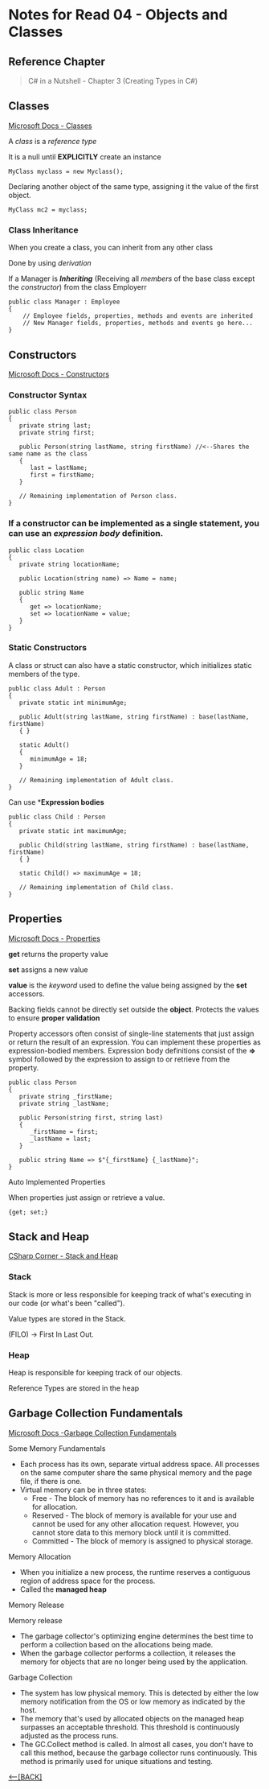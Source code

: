 # Notes for Read 04 - Objects and Classes

## Reference Chapter

> C# in a Nutshell - Chapter 3 (Creating Types in C#)

## Classes
[Microsoft Docs - Classes](https://docs.microsoft.com/en-us/dotnet/csharp/programming-guide/classes-and-structs/classes)

A *class* is a *reference type*

It is a null until **EXPLICITLY** create an instance

`MyClass myclass = new Myclass();`

Declaring another object of the same type, assigning it the value of the first object.

`MyClass mc2 = myclass;`


### Class Inheritance

When you create a class, you can inherit from any other class 

Done by using *derivation*

If a Manager is ***Inheriting*** (Receiving all *members* of the base class except the *constructor*) from the class Employerr

```
public class Manager : Employee
{
    // Employee fields, properties, methods and events are inherited
    // New Manager fields, properties, methods and events go here...
}
```

## Constructors
[Microsoft Docs - Constructors](https://docs.microsoft.com/en-us/dotnet/csharp/programming-guide/classes-and-structs/constructors)

### Constructor Syntax

```
public class Person
{
   private string last;
   private string first;

   public Person(string lastName, string firstName) //<--Shares the same name as the class
   {
      last = lastName;
      first = firstName;
   }

   // Remaining implementation of Person class.
}
```

### If a constructor can be implemented as a single statement, you can use an ***expression body*** definition. 

```
public class Location
{
   private string locationName;

   public Location(string name) => Name = name;

   public string Name
   {
      get => locationName;
      set => locationName = value;
   }
}
```


### Static Constructors

A class or struct can also have a static constructor, which initializes static members of the type.

```
public class Adult : Person
{
   private static int minimumAge;

   public Adult(string lastName, string firstName) : base(lastName, firstName)
   { }

   static Adult()
   {
      minimumAge = 18;
   }

   // Remaining implementation of Adult class.
}
```

Can use ***Expression bodies**

```
public class Child : Person
{
   private static int maximumAge;

   public Child(string lastName, string firstName) : base(lastName, firstName)
   { }

   static Child() => maximumAge = 18;

   // Remaining implementation of Child class.
}
```

## Properties
[Microsoft Docs - Properties](https://docs.microsoft.com/en-us/dotnet/csharp/programming-guide/classes-and-structs/properties)

**get** returns the property value

**set** assigns a new value

**value** is the *keyword* used to define the value being assigned by the **set** accessors.

Backing fields cannot be directly set outside the **object**.  Protects the values to ensure **proper validation**

Property accessors often consist of single-line statements that just assign or return the result of an expression. 
You can implement these properties as expression-bodied members. 
Expression body definitions consist of the **=>** symbol followed by the expression to assign to or retrieve from the property.

```
public class Person
{
   private string _firstName;
   private string _lastName;

   public Person(string first, string last)
   {
      _firstName = first;
      _lastName = last;
   }

   public string Name => $"{_firstName} {_lastName}";
}
```

Auto Implemented Properties

When properties just assign or retrieve a value.

`{get; set;}`

## Stack and Heap
[CSharp Corner - Stack and Heap](https://www.c-sharpcorner.com/article/C-Sharp-heaping-vs-stacking-in-net-part-i/)

### Stack

Stack is more or less responsible for keeping track of what's executing in our code (or what's been "called").

Value types are stored in the Stack.

(FILO) -> First In Last Out.

### Heap

Heap is responsible for keeping track of our objects.

Reference Types are stored in the heap


## Garbage Collection Fundamentals
[Microsoft Docs -Garbage Collection Fundamentals](https://docs.microsoft.com/en-us/dotnet/standard/garbage-collection/fundamentals)

Some Memory Fundamentals

+ Each process has its own, separate virtual address space. All processes on the same computer share the same physical memory and the page file, if there is one.
+ Virtual memory can be in three states:
    + Free - The block of memory has no references to it and is available for allocation.
    + Reserved - The block of memory is available for your use and cannot be used for any other allocation request. However, you cannot store data to this memory block until it is committed.
    + Committed - The block of memory is assigned to physical storage.

Memory Allocation

+ When you initialize a new process, the runtime reserves a contiguous region of address space for the process. 
+ Called the **managed heap**

Memory Release

Memory release
+ The garbage collector's optimizing engine determines the best time to perform a collection based on the allocations being made. 
+ When the garbage collector performs a collection, it releases the memory for objects that are no longer being used by the application.

Garbage Collection

+ The system has low physical memory. This is detected by either the low memory notification from the OS or low memory as indicated by the host.
+ The memory that's used by allocated objects on the managed heap surpasses an acceptable threshold. This threshold is continuously adjusted as the process runs.
+ The GC.Collect method is called. In almost all cases, you don't have to call this method, because the garbage collector runs continuously. This method is primarily used for unique situations and testing.






[&lt;--&#91;BACK&#93;](/README.md)